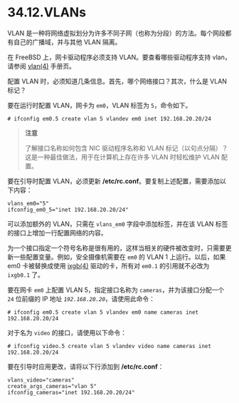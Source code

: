 # 34.12.VLANs

VLAN 是一种将网络虚拟划分为许多不同子网（也称为分段）的方法。每个网段都有自己的广播域，并与其他 VLAN 隔离。

在 FreeBSD 上，网卡驱动程序必须支持 VLAN。要查看哪些驱动程序支持 vlan，请参阅 [vlan(4)](https://www.freebsd.org/cgi/man.cgi?query=vlan&sektion=4&format=html) 手册页。

配置 VLAN 时，必须知道几条信息。首先，哪个网络接口？其次，什么是 VLAN 标记？

要在运行时配置 VLAN，网卡为 `em0`，VLAN 标签为 `5`，命令如下。

```shell-session
# ifconfig em0.5 create vlan 5 vlandev em0 inet 192.168.20.20/24
```

> **注意**
>
> 了解接口名称如何包含 NIC 驱动程序名称和 VLAN 标记（以句点分隔）？这是一种最佳做法，用于在计算机上存在许多 VLAN 时轻松维护 VLAN 配置。

要在引导时配置 VLAN，必须更新 **/etc/rc.conf**。要复制上述配置，需要添加以下内容：

```shell-session
vlans_em0="5"
ifconfig_em0_5="inet 192.168.20.20/24"
```

可以添加额外的 VLAN，只需在 `vlans_em0` 字段中添加标签，并在该 VLAN 标签的接口上增加一行配置网络的内容。

为一个接口指定一个符号名称是很有用的，这样当相关的硬件被改变时，只需要更新一些配置变量。例如，安全摄像机需要在 `em0` 的 VLAN 1 上运行。以后，如果 em0 卡被替换成使用 [ixgb(4)](https://www.freebsd.org/cgi/man.cgi?query=ixgb&sektion=4&format=html) 驱动的卡，所有对 `em0.1` 的引用就不必改为 `ixgb0.1` 了。

要在网卡 `em0` 上配置 VLAN 5，指定接口名称为 `cameras`，并为该接口分配一个 `24` 位前缀的 IP 地址 _`192.168.20.20`_，请使用此命令：

```shell-session
# ifconfig em0.5 create vlan 5 vlandev em0 name cameras inet 192.168.20.20/24
```

对于名为 `video` 的接口，请使用以下命令：

```shell-session
# ifconfig video.5 create vlan 5 vlandev video name cameras inet 192.168.20.20/24
```

要在引导时应用更改，请将以下行添加到 **/etc/rc.conf**：

```shell-session
vlans_video="cameras"
create_args_cameras="vlan 5"
ifconfig_cameras="inet 192.168.20.20/24"
```

